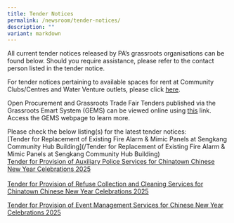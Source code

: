 ```yaml
---
title: Tender Notices
permalink: /newsroom/tender-notices/
description: ""
variant: markdown
---
```

All current tender notices released by PA’s grassroots organisations can be found below. Should you require assistance, please refer to the contact person listed in the tender notice.

For tender notices pertaining to available spaces for rent at Community Clubs/Centres and Water Venture outlets, please click [here](/our-network/community-clubs/rentals).

Open Procurement and Grassroots Trade Fair Tenders published via the Grassroots Emart System (GEMS) can be viewed online using [this](https://gems.pa.gov.sg/account/vendors) link. Access the GEMS webpage to learn more.
<br>

Please check the below listing(s) for the latest tender notices: <br>
[Tender for Replacement of Existing Fire Alarm &amp; Mimic Panels at Sengkang Community Hub Building](/Tender for Replacement of Existing Fire Alarm &amp; Mimic Panels at Sengkang Community Hub Building)<br>  [ Tender for Provision of Auxiliary Police Services for Chinatown Chinese New Year Celebrations 2025](/tender-for-provision-of-auxiliary-police-services-for-chinatown-chinese-new-year-celebrations-2025/)<br><br>
[Tender for Provision of Refuse Collection and Cleaning Services for Chinatown Chinese New Year Celebrations 2025](/tender-for-provision-of-refuse-collection-cleaning-services-for-chinatown-chinese-new-year-2025/)
<br>
   
[Tender for Provision of Event Management Services for Chinese New Year Celebrations 2025](/tender-for-provision-of-event-management-services-for-chinese-new-year-celebrations-2025/)